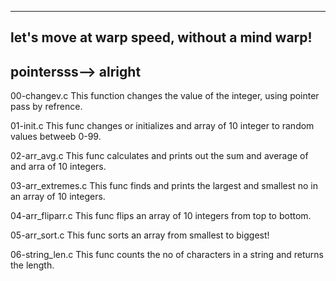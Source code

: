 ----------------------------------------------- 
let's move at warp speed, without a mind warp!
-----------------------------------------------
pointersss--> alright
----------------------------------------------

00-changev.c
This function changes the value of the integer, using pointer pass by refrence.

01-init.c
This func changes or initializes and array of 10 integer to random values betweeb 0-99.

02-arr_avg.c
This func calculates and prints out the sum and average of and arra of 10 integers.

03-arr_extremes.c
This func finds and prints the largest and smallest no in an array of 10 integers.

04-arr_fliparr.c
This func flips an array of 10 integers from top to bottom.

05-arr_sort.c
This func sorts an array from smallest to biggest!

06-string_len.c
This func counts the no of characters in a string and returns the length.
